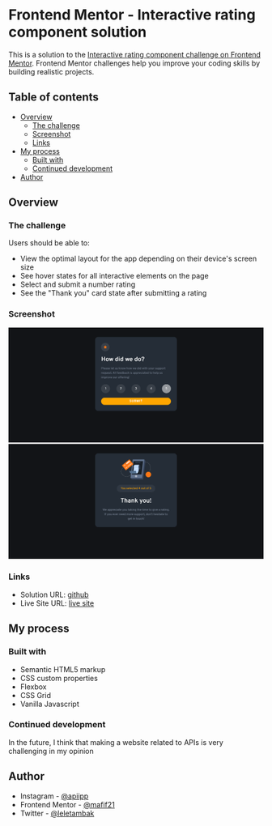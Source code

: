 # Frontend Mentor - Interactive rating component solution

This is a solution to the [Interactive rating component challenge on Frontend Mentor](https://www.frontendmentor.io/challenges/interactive-rating-component-koxpeBUmI). Frontend Mentor challenges help you improve your coding skills by building realistic projects.

## Table of contents

- [Overview](#overview)
  - [The challenge](#the-challenge)
  - [Screenshot](#screenshot)
  - [Links](#links)
- [My process](#my-process)
  - [Built with](#built-with)
  - [Continued development](#continued-development)
- [Author](#author)

## Overview

### The challenge

Users should be able to:

- View the optimal layout for the app depending on their device's screen size
- See hover states for all interactive elements on the page
- Select and submit a number rating
- See the "Thank you" card state after submitting a rating

### Screenshot

![screen1](/screenshot/1.png)
![screen2](/screenshot/2.png)

### Links

- Solution URL: [github](https://github.com/mafif21/Intractive-Rating-Component)
- Live Site URL: [live site](https://62667084dcafd9753b68c792--cozy-platypus-e4e46d.netlify.app/)

## My process

### Built with

- Semantic HTML5 markup
- CSS custom properties
- Flexbox
- CSS Grid
- Vanilla Javascript

### Continued development

In the future, I think that making a website related to APIs is very challenging in my opinion

## Author

- Instagram - [@apiipp](https://www.instagram.com/apiipp_____)
- Frontend Mentor - [@mafif21](https://www.frontendmentor.io/profile/mafif21)
- Twitter - [@leletambak](https://www.twitter.com/leletambak)
